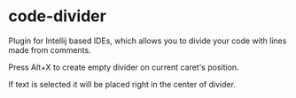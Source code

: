 # code-divider
Plugin for Intellij based IDEs, which allows you to divide your code with lines made from comments.

Press Alt+X to create empty divider on current caret's position.

If text is selected it will be placed right in the center of divider.

